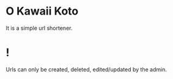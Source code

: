 # O Kawaii Koto
It is a simple url shortener.

# ! 
Urls can only be created, deleted, edited/updated by the admin.

